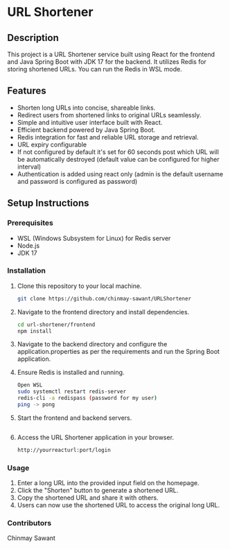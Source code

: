 # URL Shortener

## Description
This project is a URL Shortener service built using React for the frontend and Java Spring Boot with JDK 17 for the backend. It utilizes Redis for storing shortened URLs. You can run the Redis in WSL mode.

## Features
- Shorten long URLs into concise, shareable links.
- Redirect users from shortened links to original URLs seamlessly.
- Simple and intuitive user interface built with React.
- Efficient backend powered by Java Spring Boot.
- Redis integration for fast and reliable URL storage and retrieval.
- URL expiry configurable
- If not configured by default it's set for 60 seconds post which URL will be automatically destroyed (default value can be configured for higher interval)
- Authentication is added using react only (admin is the default username and password is configured as password)
## Setup Instructions
### Prerequisites
- WSL (Windows Subsystem for Linux) for Redis server
- Node.js
- JDK 17

### Installation
1. Clone this repository to your local machine.
   ```bash
   git clone https://github.com/chinmay-sawant/URLShortener

2. Navigate to the frontend directory and install dependencies.
   ```bash
   cd url-shortener/frontend
   npm install
3. Navigate to the backend directory and configure the application.properties as per the requirements and run the Spring Boot application.

4. Ensure Redis is installed and running.
   ```bash
   Open WSL
   sudo systemctl restart redis-server
   redis-cli -a redispass (password for my user)
   ping -> pong
5. Start the frontend and backend servers.
   ```bash
   
6. Access the URL Shortener application in your browser.
   ```bash
   http://yourreacturl:port/login

### Usage
1. Enter a long URL into the provided input field on the homepage.
2. Click the "Shorten" button to generate a shortened URL.
3. Copy the shortened URL and share it with others.
4. Users can now use the shortened URL to access the original long URL.

### Contributors
Chinmay Sawant

